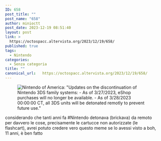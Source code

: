 ```yaml
---
ID: 658
post_title: ""
post_name: "658"
author: minioctt
post_date: 2023-12-19 08:51:40
layout: post
link: >
  https://octospacc.altervista.org/2023/12/19/658/
published: true
tags:
  - Nintendo
categories:
  - Senza categoria
title: ""
canonical_url:   https://octospacc.altervista.org/2023/12/19/658/
---
```

<!-- wp:image {"id":657,"sizeSlug":"large","linkDestination":"none"} -->
<figure class="wp-block-image size-large"><img src="{{site.cdnurl}}/assets/uploads/2023/12/20231219_0848236536814266420703422-320x446.jpg" alt="Nintendo of America: &quot;Updates on the discontinuation of Nintendo 3DS family systems:
- As of 3/27/2023, eShop purchases will no longer be available.
- As of 3/28/2023 00:00:00 CT, all 3DS units will be detonated remotly to prevent future use.&quot;" class="wp-image-657"/></figure>
<!-- /wp:image -->

<!-- wp:paragraph -->
<p></p>
<!-- /wp:paragraph -->

<!-- wp:paragraph -->
<p>considerando che tanti anni fa #Nintendo detonava (brickava) da remoto per davvero le cose, precisamente le cartucce non autorizzate (le flashcart), avrei potuto credere vero questo meme se lo avessi visto a boh, 11 anni, è ben fatto</p>
<!-- /wp:paragraph -->